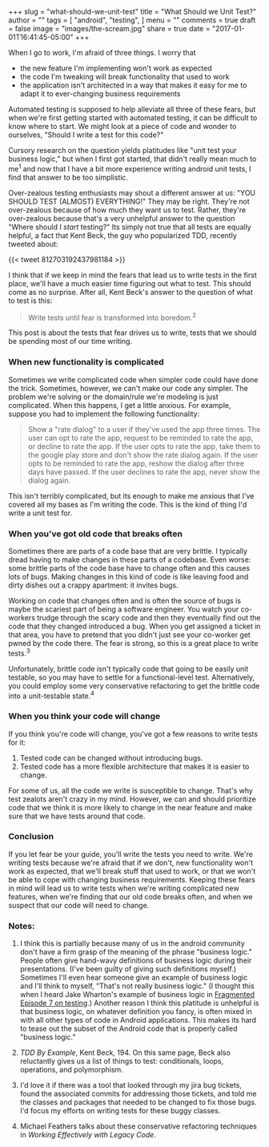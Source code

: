 +++
slug = "what-should-we-unit-test"
title = "What Should we Unit Test?"
author = ""
tags = [
  "android",
  "testing",
]
menu = ""
comments = true
draft = false
image = "images/the-scream.jpg"
share = true
date = "2017-01-01T16:41:45-05:00"
+++

When I go to work, I'm afraid of three things. I worry that

* the new feature I'm implementing won't work as expected
* the code I'm tweaking will break functionality that used to work
* the application isn't architected in a way that makes it easy for me to adapt it to ever-changing business requirements

Automated testing is supposed to help alleviate all three of these fears, but when we're first getting started with automated testing, it can be difficult to know where to start. We might look at a piece of code and wonder to ourselves, "Should I write a test for this code?"

Cursory research on the question yields platitudes like "unit test your business logic," but when I first got started, that didn't really mean much to me<sup>1</sup> and now that I have a bit more experience writing android unit tests, I find that answer to be too simplistic.

Over-zealous testing enthusiasts may shout a different answer at us: "YOU SHOULD TEST (ALMOST) EVERYTHING!" They may be right. They're not over-zealous because of how much they want us to test. Rather, they're over-zealous because that's a very unhelpful answer to the question "Where should I *start* testing?" Its simply not true that all tests are equally helpful, a fact that Kent Beck, the guy who popularized TDD, recently tweeted about:

{{< tweet 812703192437981184 >}}

I think that if we keep in mind the fears that lead us to write tests in the first place, we'll have a much easier time figuring out what to test. This should come as no surprise. After all, Kent Beck's answer to the question of what to test is this:

>Write tests until fear is transformed into boredom.<sup>2</sup>

This post is about the tests that fear drives us to write, tests that we should be spending most of our time writing.

### When new functionality is complicated

Sometimes we write complicated code when simpler code could have done the trick. Sometimes, however, we can't make our code any simpler. The problem we're solving or the domain/rule we're modeling is just complicated. When this happens, I get a little anxious. For example, suppose you had to implement the following functionality:

> Show a "rate dialog" to a user if they've used the app three times. The user can opt to rate the app, request to be reminded to rate the app, or decline to rate the app. If the user opts to rate the app, take them to the google play store and don't show the rate dialog again. If the user opts to be reminded to rate the app, reshow the dialog after three days have passed. If the user declines to rate the app, never show the dialog again.

This isn't terribly complicated, but its enough to make me anxious that I've covered all my bases as I'm writing the code. This is the kind of thing I'd write a unit test for.

### When you've got old code that breaks often

Sometimes there are parts of a code base that are very brittle. I typically dread having to make changes in these parts of a codebase. Even worse: some brittle parts of the code base have to change often and this causes lots of bugs. Making changes in this kind of code is like leaving food and dirty dishes out a crappy apartment: it invites bugs.

Working on code that changes often and is often the source of bugs is maybe the scariest part of being a software engineer. You watch your co-workers trudge through the scary code and then they eventually find out the code that they changed introduced a bug. When you get assigned a ticket in that area, you have to pretend that you didn't just see your co-worker get pwned by the code there. The fear is strong, so this is a great place to write tests.<sup>3</sup>

Unfortunately, brittle code isn't typically code that going to be easily unit testable, so you may have to settle for a functional-level test. Alternatively, you could employ some very conservative refactoring to get the brittle code into a unit-testable state.<sup>4</sup>

### When you think your code will change

If you think you're code will change, you've got a few reasons to write tests for it:

1. Tested code can be changed without introducing bugs.
1. Tested code has a more flexible architecture that makes it is easier to change.

For some of us, all the code we write is susceptible to change. That's why test zealots aren't crazy in my mind. However, we can and should prioritize code that we think it is more likely to change in the near feature and make sure that we have tests around that code.

### Conclusion

If you let fear be your guide, you'll write the tests you need to write. We're writing tests because we're afraid that if we don't, new functionality won't work as expected, that we'll break stuff that used to work, or that we won't be able to cope with changing business requirements. Keeping these fears in mind will lead us to write tests when we're writing complicated new features, when we're finding that our old code breaks often, and when we suspect that our code will need to change.

### Notes:

1. I think this is partially because many of us in the android community don't have a firm grasp of the meaning of the phrase "business logic." People often give hand-wavy definitions of business logic during their presentations. (I've been guilty of giving such definitions myself.) Sometimes I'll even hear someone give an example of business logic and I'll think to myself, "That's not really business logic." (I thought this when I heard Jake Wharton's example of business logic in [Fragmented Episode 7 on testing](http://fragmentedpodcast.com/episodes/7/).) Another reason I think this platitude is unhelpful is that business logic, on whatever definition you fancy, is often mixed in with all other types of code in Android applications. This makes its hard to tease out the subset of the Android code that is properly called "business logic."

1. *TDD By Example*, Kent Beck, 194. On this same page, Beck also reluctantly gives us a list of things to test: conditionals, loops, operations, and polymorphism.

1. I'd love it if there was a tool that looked through my jira bug tickets, found the associated commits for addressing those tickets, and told me the classes and packages that needed to be changed to fix those bugs. I'd focus my efforts on writing tests for these buggy classes.

1. Michael Feathers talks about these conservative refactoring techniques in *Working Effectively with Legacy Code*.
